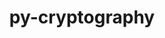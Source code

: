 ---
title: "py-cryptography"
layout: cache
categories: [package, develop]
meta: {"versions": ["38.0.1", "40.0.2", "41.0.3"], "compilers": ["gcc@=11.1.0", "gcc@=11.4.0", "gcc@=7.5.0", "gcc@=9.4.0", "oneapi@=2023.2.0", "oneapi@=2023.2.1"], "oss": ["ubuntu18.04", "ubuntu20.04"], "platforms": ["linux"], "targets": ["aarch64", "neoverse_v1", "ppc64le", "x86_64", "x86_64_v3"], "stacks": ["e4s", "e4s-arm", "e4s-neoverse_v1", "e4s-oneapi", "e4s-power", "radiuss", "root"], "num_specs": 78, "num_specs_by_stack": {"radiuss": 17, "root": 78, "e4s-arm": 8, "e4s-neoverse_v1": 8, "e4s-power": 15, "e4s-oneapi": 15, "e4s": 15}}
spec_details: [{"hash": "hoj272ru2uce2cqu2ikihpxgs2yoabji", "compiler": "gcc@=7.5.0", "versions": ["41.0.3"], "os": "ubuntu18.04", "platform": "linux", "target": "x86_64_v3", "variants": ["build_system=python_pip"], "stacks": ["radiuss", "root"], "size": "-", "tarball": "https://binaries.spack.io/develop/build_cache/linux-ubuntu18.04-x86_64_v3/gcc-7.5.0/py-cryptography-41.0.3/linux-ubuntu18.04-x86_64_v3-gcc-7.5.0-py-cryptography-41.0.3-hoj272ru2uce2cqu2ikihpxgs2yoabji.spack"}, {"hash": "cjicmzlclgjcrwsdt52fyjchfl25tl7q", "compiler": "gcc@=7.5.0", "versions": ["41.0.3"], "os": "ubuntu18.04", "platform": "linux", "target": "x86_64_v3", "variants": ["build_system=python_pip"], "stacks": ["radiuss", "root"], "size": "-", "tarball": "https://binaries.spack.io/develop/build_cache/linux-ubuntu18.04-x86_64_v3/gcc-7.5.0/py-cryptography-41.0.3/linux-ubuntu18.04-x86_64_v3-gcc-7.5.0-py-cryptography-41.0.3-cjicmzlclgjcrwsdt52fyjchfl25tl7q.spack"}, {"hash": "zqjmxld4u7uweewruucuf36nucl2k2rv", "compiler": "gcc@=7.5.0", "versions": ["41.0.3"], "os": "ubuntu18.04", "platform": "linux", "target": "x86_64_v3", "variants": ["build_system=python_pip"], "stacks": ["radiuss", "root"], "size": "-", "tarball": "https://binaries.spack.io/develop/build_cache/linux-ubuntu18.04-x86_64_v3/gcc-7.5.0/py-cryptography-41.0.3/linux-ubuntu18.04-x86_64_v3-gcc-7.5.0-py-cryptography-41.0.3-zqjmxld4u7uweewruucuf36nucl2k2rv.spack"}, {"hash": "lvm5ppinos5jvqtoskmt2hlvyf5cueho", "compiler": "gcc@=7.5.0", "versions": ["41.0.3"], "os": "ubuntu18.04", "platform": "linux", "target": "x86_64_v3", "variants": ["build_system=python_pip"], "stacks": ["radiuss", "root"], "size": "-", "tarball": "https://binaries.spack.io/develop/build_cache/linux-ubuntu18.04-x86_64_v3/gcc-7.5.0/py-cryptography-41.0.3/linux-ubuntu18.04-x86_64_v3-gcc-7.5.0-py-cryptography-41.0.3-lvm5ppinos5jvqtoskmt2hlvyf5cueho.spack"}, {"hash": "5th53qregh2ps4ychpsbcds5kkpdoo2r", "compiler": "gcc@=7.5.0", "versions": ["41.0.3"], "os": "ubuntu18.04", "platform": "linux", "target": "x86_64_v3", "variants": ["build_system=python_pip"], "stacks": ["radiuss", "root"], "size": "-", "tarball": "https://binaries.spack.io/develop/build_cache/linux-ubuntu18.04-x86_64_v3/gcc-7.5.0/py-cryptography-41.0.3/linux-ubuntu18.04-x86_64_v3-gcc-7.5.0-py-cryptography-41.0.3-5th53qregh2ps4ychpsbcds5kkpdoo2r.spack"}, {"hash": "wocc4632eipb4on4rql4qqlvaktmtl4g", "compiler": "gcc@=7.5.0", "versions": ["41.0.3"], "os": "ubuntu18.04", "platform": "linux", "target": "x86_64_v3", "variants": ["build_system=python_pip"], "stacks": ["radiuss", "root"], "size": "-", "tarball": "https://binaries.spack.io/develop/build_cache/linux-ubuntu18.04-x86_64_v3/gcc-7.5.0/py-cryptography-41.0.3/linux-ubuntu18.04-x86_64_v3-gcc-7.5.0-py-cryptography-41.0.3-wocc4632eipb4on4rql4qqlvaktmtl4g.spack"}, {"hash": "gbzde3yi53eifwskh46fs7vtr7bbv3jv", "compiler": "gcc@=7.5.0", "versions": ["41.0.3"], "os": "ubuntu18.04", "platform": "linux", "target": "x86_64_v3", "variants": ["build_system=python_pip"], "stacks": ["radiuss", "root"], "size": "-", "tarball": "https://binaries.spack.io/develop/build_cache/linux-ubuntu18.04-x86_64_v3/gcc-7.5.0/py-cryptography-41.0.3/linux-ubuntu18.04-x86_64_v3-gcc-7.5.0-py-cryptography-41.0.3-gbzde3yi53eifwskh46fs7vtr7bbv3jv.spack"}, {"hash": "kdbrjjbzw3e7xzokyoys6s66k4bwt4xg", "compiler": "gcc@=7.5.0", "versions": ["41.0.3"], "os": "ubuntu18.04", "platform": "linux", "target": "x86_64_v3", "variants": ["build_system=python_pip"], "stacks": ["radiuss", "root"], "size": "-", "tarball": "https://binaries.spack.io/develop/build_cache/linux-ubuntu18.04-x86_64_v3/gcc-7.5.0/py-cryptography-41.0.3/linux-ubuntu18.04-x86_64_v3-gcc-7.5.0-py-cryptography-41.0.3-kdbrjjbzw3e7xzokyoys6s66k4bwt4xg.spack"}, {"hash": "z5n7xjxv2hmidzutylualczpawxqbp52", "compiler": "gcc@=7.5.0", "versions": ["41.0.3"], "os": "ubuntu18.04", "platform": "linux", "target": "x86_64_v3", "variants": ["build_system=python_pip"], "stacks": ["radiuss", "root"], "size": "-", "tarball": "https://binaries.spack.io/develop/build_cache/linux-ubuntu18.04-x86_64_v3/gcc-7.5.0/py-cryptography-41.0.3/linux-ubuntu18.04-x86_64_v3-gcc-7.5.0-py-cryptography-41.0.3-z5n7xjxv2hmidzutylualczpawxqbp52.spack"}, {"hash": "fb2vuaofkr7zjpxhlz6wujqcps2acvfo", "compiler": "gcc@=7.5.0", "versions": ["41.0.3"], "os": "ubuntu18.04", "platform": "linux", "target": "x86_64_v3", "variants": ["build_system=python_pip"], "stacks": ["radiuss", "root"], "size": "-", "tarball": "https://binaries.spack.io/develop/build_cache/linux-ubuntu18.04-x86_64_v3/gcc-7.5.0/py-cryptography-41.0.3/linux-ubuntu18.04-x86_64_v3-gcc-7.5.0-py-cryptography-41.0.3-fb2vuaofkr7zjpxhlz6wujqcps2acvfo.spack"}, {"hash": "gw5emocsrrtmsl35sveq24633elg7woi", "compiler": "gcc@=7.5.0", "versions": ["41.0.3"], "os": "ubuntu18.04", "platform": "linux", "target": "x86_64_v3", "variants": ["build_system=python_pip"], "stacks": ["radiuss", "root"], "size": "-", "tarball": "https://binaries.spack.io/develop/build_cache/linux-ubuntu18.04-x86_64_v3/gcc-7.5.0/py-cryptography-41.0.3/linux-ubuntu18.04-x86_64_v3-gcc-7.5.0-py-cryptography-41.0.3-gw5emocsrrtmsl35sveq24633elg7woi.spack"}, {"hash": "4pgoqdiswfjilhzpn65rar6kz4wl7c7v", "compiler": "gcc@=7.5.0", "versions": ["41.0.3"], "os": "ubuntu18.04", "platform": "linux", "target": "x86_64_v3", "variants": ["build_system=python_pip"], "stacks": ["radiuss", "root"], "size": "-", "tarball": "https://binaries.spack.io/develop/build_cache/linux-ubuntu18.04-x86_64_v3/gcc-7.5.0/py-cryptography-41.0.3/linux-ubuntu18.04-x86_64_v3-gcc-7.5.0-py-cryptography-41.0.3-4pgoqdiswfjilhzpn65rar6kz4wl7c7v.spack"}, {"hash": "k2pzbxtjf3sgiez3x4cvd7ptbczmcmx3", "compiler": "gcc@=7.5.0", "versions": ["41.0.3"], "os": "ubuntu18.04", "platform": "linux", "target": "x86_64_v3", "variants": ["build_system=python_pip"], "stacks": ["radiuss", "root"], "size": "-", "tarball": "https://binaries.spack.io/develop/build_cache/linux-ubuntu18.04-x86_64_v3/gcc-7.5.0/py-cryptography-41.0.3/linux-ubuntu18.04-x86_64_v3-gcc-7.5.0-py-cryptography-41.0.3-k2pzbxtjf3sgiez3x4cvd7ptbczmcmx3.spack"}, {"hash": "z425gnevducwarsaqg5nhcv7ylnrd577", "compiler": "gcc@=7.5.0", "versions": ["41.0.3"], "os": "ubuntu18.04", "platform": "linux", "target": "x86_64_v3", "variants": ["build_system=python_pip"], "stacks": ["radiuss", "root"], "size": "-", "tarball": "https://binaries.spack.io/develop/build_cache/linux-ubuntu18.04-x86_64_v3/gcc-7.5.0/py-cryptography-41.0.3/linux-ubuntu18.04-x86_64_v3-gcc-7.5.0-py-cryptography-41.0.3-z425gnevducwarsaqg5nhcv7ylnrd577.spack"}, {"hash": "tzhv6n2jhauam43v7ihaljf7qgvjwu5t", "compiler": "gcc@=7.5.0", "versions": ["40.0.2"], "os": "ubuntu18.04", "platform": "linux", "target": "x86_64_v3", "variants": ["build_system=python_pip"], "stacks": ["radiuss", "root"], "size": "-", "tarball": "https://binaries.spack.io/develop/build_cache/linux-ubuntu18.04-x86_64_v3/gcc-7.5.0/py-cryptography-40.0.2/linux-ubuntu18.04-x86_64_v3-gcc-7.5.0-py-cryptography-40.0.2-tzhv6n2jhauam43v7ihaljf7qgvjwu5t.spack"}, {"hash": "oh3iysnzlda3byandfsnzpirfi6vjfb6", "compiler": "gcc@=7.5.0", "versions": ["41.0.3"], "os": "ubuntu18.04", "platform": "linux", "target": "x86_64_v3", "variants": ["build_system=python_pip"], "stacks": ["radiuss", "root"], "size": "-", "tarball": "https://binaries.spack.io/develop/build_cache/linux-ubuntu18.04-x86_64_v3/gcc-7.5.0/py-cryptography-41.0.3/linux-ubuntu18.04-x86_64_v3-gcc-7.5.0-py-cryptography-41.0.3-oh3iysnzlda3byandfsnzpirfi6vjfb6.spack"}, {"hash": "pqcgfzqgtl3rlyhqgds5a3jeugfhapkd", "compiler": "gcc@=7.5.0", "versions": ["41.0.3"], "os": "ubuntu18.04", "platform": "linux", "target": "x86_64_v3", "variants": ["build_system=python_pip"], "stacks": ["radiuss", "root"], "size": "-", "tarball": "https://binaries.spack.io/develop/build_cache/linux-ubuntu18.04-x86_64_v3/gcc-7.5.0/py-cryptography-41.0.3/linux-ubuntu18.04-x86_64_v3-gcc-7.5.0-py-cryptography-41.0.3-pqcgfzqgtl3rlyhqgds5a3jeugfhapkd.spack"}, {"hash": "tbs2runpfiibhpssjj3ecsdjh3qx3bfd", "compiler": "gcc@=11.4.0", "versions": ["40.0.2"], "os": "ubuntu20.04", "platform": "linux", "target": "aarch64", "variants": ["build_system=python_pip"], "stacks": ["root", "e4s-arm"], "size": "-", "tarball": "https://binaries.spack.io/develop/build_cache/linux-ubuntu20.04-aarch64/gcc-11.4.0/py-cryptography-40.0.2/linux-ubuntu20.04-aarch64-gcc-11.4.0-py-cryptography-40.0.2-tbs2runpfiibhpssjj3ecsdjh3qx3bfd.spack"}, {"hash": "2y236qxrgv26bb3lpjihsfsugohzbyn5", "compiler": "gcc@=11.4.0", "versions": ["41.0.3"], "os": "ubuntu20.04", "platform": "linux", "target": "aarch64", "variants": ["build_system=python_pip"], "stacks": ["root", "e4s-arm"], "size": "-", "tarball": "https://binaries.spack.io/develop/build_cache/linux-ubuntu20.04-aarch64/gcc-11.4.0/py-cryptography-41.0.3/linux-ubuntu20.04-aarch64-gcc-11.4.0-py-cryptography-41.0.3-2y236qxrgv26bb3lpjihsfsugohzbyn5.spack"}, {"hash": "mmur62dp7yi2nweuslamh26jz3uqxkcn", "compiler": "gcc@=11.4.0", "versions": ["41.0.3"], "os": "ubuntu20.04", "platform": "linux", "target": "aarch64", "variants": ["build_system=python_pip"], "stacks": ["root", "e4s-arm"], "size": "-", "tarball": "https://binaries.spack.io/develop/build_cache/linux-ubuntu20.04-aarch64/gcc-11.4.0/py-cryptography-41.0.3/linux-ubuntu20.04-aarch64-gcc-11.4.0-py-cryptography-41.0.3-mmur62dp7yi2nweuslamh26jz3uqxkcn.spack"}, {"hash": "y3o2lxlw27kixjutig6liatpcl6mivqw", "compiler": "gcc@=11.4.0", "versions": ["41.0.3"], "os": "ubuntu20.04", "platform": "linux", "target": "aarch64", "variants": ["build_system=python_pip"], "stacks": ["root", "e4s-arm"], "size": "-", "tarball": "https://binaries.spack.io/develop/build_cache/linux-ubuntu20.04-aarch64/gcc-11.4.0/py-cryptography-41.0.3/linux-ubuntu20.04-aarch64-gcc-11.4.0-py-cryptography-41.0.3-y3o2lxlw27kixjutig6liatpcl6mivqw.spack"}, {"hash": "i3y2gg6o6sekfoduqxontbmauqdyftsb", "compiler": "gcc@=11.4.0", "versions": ["41.0.3"], "os": "ubuntu20.04", "platform": "linux", "target": "aarch64", "variants": ["build_system=python_pip"], "stacks": ["root", "e4s-arm"], "size": "-", "tarball": "https://binaries.spack.io/develop/build_cache/linux-ubuntu20.04-aarch64/gcc-11.4.0/py-cryptography-41.0.3/linux-ubuntu20.04-aarch64-gcc-11.4.0-py-cryptography-41.0.3-i3y2gg6o6sekfoduqxontbmauqdyftsb.spack"}, {"hash": "u3kstgcsioekzoo2dszs5qidzhy3lqvt", "compiler": "gcc@=11.4.0", "versions": ["41.0.3"], "os": "ubuntu20.04", "platform": "linux", "target": "aarch64", "variants": ["build_system=python_pip"], "stacks": ["root", "e4s-arm"], "size": "-", "tarball": "https://binaries.spack.io/develop/build_cache/linux-ubuntu20.04-aarch64/gcc-11.4.0/py-cryptography-41.0.3/linux-ubuntu20.04-aarch64-gcc-11.4.0-py-cryptography-41.0.3-u3kstgcsioekzoo2dszs5qidzhy3lqvt.spack"}, {"hash": "l3k4oreg3vjfeutc4pkej2xsesmxfucx", "compiler": "gcc@=11.4.0", "versions": ["41.0.3"], "os": "ubuntu20.04", "platform": "linux", "target": "aarch64", "variants": ["build_system=python_pip"], "stacks": ["root", "e4s-arm"], "size": "-", "tarball": "https://binaries.spack.io/develop/build_cache/linux-ubuntu20.04-aarch64/gcc-11.4.0/py-cryptography-41.0.3/linux-ubuntu20.04-aarch64-gcc-11.4.0-py-cryptography-41.0.3-l3k4oreg3vjfeutc4pkej2xsesmxfucx.spack"}, {"hash": "cdyzbjyo5aovnocq5uj5ffpy2ue7cwwh", "compiler": "gcc@=11.4.0", "versions": ["41.0.3"], "os": "ubuntu20.04", "platform": "linux", "target": "aarch64", "variants": ["build_system=python_pip"], "stacks": ["root", "e4s-arm"], "size": "-", "tarball": "https://binaries.spack.io/develop/build_cache/linux-ubuntu20.04-aarch64/gcc-11.4.0/py-cryptography-41.0.3/linux-ubuntu20.04-aarch64-gcc-11.4.0-py-cryptography-41.0.3-cdyzbjyo5aovnocq5uj5ffpy2ue7cwwh.spack"}, {"hash": "dtiabveva6zmbuvgcosefiat6ihh3tqx", "compiler": "gcc@=11.4.0", "versions": ["41.0.3"], "os": "ubuntu20.04", "platform": "linux", "target": "neoverse_v1", "variants": ["build_system=python_pip"], "stacks": ["e4s-neoverse_v1", "root"], "size": "-", "tarball": "https://binaries.spack.io/develop/build_cache/linux-ubuntu20.04-neoverse_v1/gcc-11.4.0/py-cryptography-41.0.3/linux-ubuntu20.04-neoverse_v1-gcc-11.4.0-py-cryptography-41.0.3-dtiabveva6zmbuvgcosefiat6ihh3tqx.spack"}, {"hash": "sapde3vyd2rwtsm3tgtz3cp67t53ecp3", "compiler": "gcc@=11.4.0", "versions": ["41.0.3"], "os": "ubuntu20.04", "platform": "linux", "target": "neoverse_v1", "variants": ["build_system=python_pip"], "stacks": ["e4s-neoverse_v1", "root"], "size": "-", "tarball": "https://binaries.spack.io/develop/build_cache/linux-ubuntu20.04-neoverse_v1/gcc-11.4.0/py-cryptography-41.0.3/linux-ubuntu20.04-neoverse_v1-gcc-11.4.0-py-cryptography-41.0.3-sapde3vyd2rwtsm3tgtz3cp67t53ecp3.spack"}, {"hash": "qvjv6g4sxtpmqd5d7pveqbcn5leujtuk", "compiler": "gcc@=11.4.0", "versions": ["41.0.3"], "os": "ubuntu20.04", "platform": "linux", "target": "neoverse_v1", "variants": ["build_system=python_pip"], "stacks": ["e4s-neoverse_v1", "root"], "size": "-", "tarball": "https://binaries.spack.io/develop/build_cache/linux-ubuntu20.04-neoverse_v1/gcc-11.4.0/py-cryptography-41.0.3/linux-ubuntu20.04-neoverse_v1-gcc-11.4.0-py-cryptography-41.0.3-qvjv6g4sxtpmqd5d7pveqbcn5leujtuk.spack"}, {"hash": "rupmxezwivorlusmxau7f6s7r6etpque", "compiler": "gcc@=11.4.0", "versions": ["41.0.3"], "os": "ubuntu20.04", "platform": "linux", "target": "neoverse_v1", "variants": ["build_system=python_pip"], "stacks": ["e4s-neoverse_v1", "root"], "size": "-", "tarball": "https://binaries.spack.io/develop/build_cache/linux-ubuntu20.04-neoverse_v1/gcc-11.4.0/py-cryptography-41.0.3/linux-ubuntu20.04-neoverse_v1-gcc-11.4.0-py-cryptography-41.0.3-rupmxezwivorlusmxau7f6s7r6etpque.spack"}, {"hash": "lyrxrtmfwhwrclq7tdzguln6ruiimv4w", "compiler": "gcc@=11.4.0", "versions": ["41.0.3"], "os": "ubuntu20.04", "platform": "linux", "target": "neoverse_v1", "variants": ["build_system=python_pip"], "stacks": ["e4s-neoverse_v1", "root"], "size": "-", "tarball": "https://binaries.spack.io/develop/build_cache/linux-ubuntu20.04-neoverse_v1/gcc-11.4.0/py-cryptography-41.0.3/linux-ubuntu20.04-neoverse_v1-gcc-11.4.0-py-cryptography-41.0.3-lyrxrtmfwhwrclq7tdzguln6ruiimv4w.spack"}, {"hash": "saesq2qyvyek3op6ht4swu4bsci32hbs", "compiler": "gcc@=11.4.0", "versions": ["41.0.3"], "os": "ubuntu20.04", "platform": "linux", "target": "neoverse_v1", "variants": ["build_system=python_pip"], "stacks": ["e4s-neoverse_v1", "root"], "size": "-", "tarball": "https://binaries.spack.io/develop/build_cache/linux-ubuntu20.04-neoverse_v1/gcc-11.4.0/py-cryptography-41.0.3/linux-ubuntu20.04-neoverse_v1-gcc-11.4.0-py-cryptography-41.0.3-saesq2qyvyek3op6ht4swu4bsci32hbs.spack"}, {"hash": "zkpfkpbz3yvjrbvomgxpm7ellnmvwyzg", "compiler": "gcc@=11.4.0", "versions": ["41.0.3"], "os": "ubuntu20.04", "platform": "linux", "target": "neoverse_v1", "variants": ["build_system=python_pip"], "stacks": ["e4s-neoverse_v1", "root"], "size": "-", "tarball": "https://binaries.spack.io/develop/build_cache/linux-ubuntu20.04-neoverse_v1/gcc-11.4.0/py-cryptography-41.0.3/linux-ubuntu20.04-neoverse_v1-gcc-11.4.0-py-cryptography-41.0.3-zkpfkpbz3yvjrbvomgxpm7ellnmvwyzg.spack"}, {"hash": "hrboqjov55zt6q5h4v42tlxhlvjuv5mu", "compiler": "gcc@=11.4.0", "versions": ["41.0.3"], "os": "ubuntu20.04", "platform": "linux", "target": "neoverse_v1", "variants": ["build_system=python_pip"], "stacks": ["e4s-neoverse_v1", "root"], "size": "-", "tarball": "https://binaries.spack.io/develop/build_cache/linux-ubuntu20.04-neoverse_v1/gcc-11.4.0/py-cryptography-41.0.3/linux-ubuntu20.04-neoverse_v1-gcc-11.4.0-py-cryptography-41.0.3-hrboqjov55zt6q5h4v42tlxhlvjuv5mu.spack"}, {"hash": "esv3xfki2r7eg7bkty55v4s7gvr6wmok", "compiler": "gcc@=11.1.0", "versions": ["40.0.2"], "os": "ubuntu20.04", "platform": "linux", "target": "ppc64le", "variants": ["build_system=python_pip"], "stacks": ["e4s-power", "root"], "size": "-", "tarball": "https://binaries.spack.io/develop/build_cache/linux-ubuntu20.04-ppc64le/gcc-11.1.0/py-cryptography-40.0.2/linux-ubuntu20.04-ppc64le-gcc-11.1.0-py-cryptography-40.0.2-esv3xfki2r7eg7bkty55v4s7gvr6wmok.spack"}, {"hash": "r42e6t4awmnussfvg2cqch3i7duvhdh6", "compiler": "gcc@=9.4.0", "versions": ["41.0.3"], "os": "ubuntu20.04", "platform": "linux", "target": "ppc64le", "variants": ["build_system=python_pip"], "stacks": ["e4s-power", "root"], "size": "-", "tarball": "https://binaries.spack.io/develop/build_cache/linux-ubuntu20.04-ppc64le/gcc-9.4.0/py-cryptography-41.0.3/linux-ubuntu20.04-ppc64le-gcc-9.4.0-py-cryptography-41.0.3-r42e6t4awmnussfvg2cqch3i7duvhdh6.spack"}, {"hash": "qmyshuyg55wgaglexupijiofdcuupshz", "compiler": "gcc@=9.4.0", "versions": ["41.0.3"], "os": "ubuntu20.04", "platform": "linux", "target": "ppc64le", "variants": ["build_system=python_pip"], "stacks": ["e4s-power", "root"], "size": "-", "tarball": "https://binaries.spack.io/develop/build_cache/linux-ubuntu20.04-ppc64le/gcc-9.4.0/py-cryptography-41.0.3/linux-ubuntu20.04-ppc64le-gcc-9.4.0-py-cryptography-41.0.3-qmyshuyg55wgaglexupijiofdcuupshz.spack"}, {"hash": "ky2o6x7r7irnpfra5abazyz7dhyqxtj5", "compiler": "gcc@=9.4.0", "versions": ["41.0.3"], "os": "ubuntu20.04", "platform": "linux", "target": "ppc64le", "variants": ["build_system=python_pip"], "stacks": ["e4s-power", "root"], "size": "-", "tarball": "https://binaries.spack.io/develop/build_cache/linux-ubuntu20.04-ppc64le/gcc-9.4.0/py-cryptography-41.0.3/linux-ubuntu20.04-ppc64le-gcc-9.4.0-py-cryptography-41.0.3-ky2o6x7r7irnpfra5abazyz7dhyqxtj5.spack"}, {"hash": "zflos7yex6x24o4dyt7pdybuwxphiuks", "compiler": "gcc@=9.4.0", "versions": ["41.0.3"], "os": "ubuntu20.04", "platform": "linux", "target": "ppc64le", "variants": ["build_system=python_pip"], "stacks": ["e4s-power", "root"], "size": "-", "tarball": "https://binaries.spack.io/develop/build_cache/linux-ubuntu20.04-ppc64le/gcc-9.4.0/py-cryptography-41.0.3/linux-ubuntu20.04-ppc64le-gcc-9.4.0-py-cryptography-41.0.3-zflos7yex6x24o4dyt7pdybuwxphiuks.spack"}, {"hash": "c2wt27c6sjycc2mqw22mtkmbszxucanj", "compiler": "gcc@=9.4.0", "versions": ["41.0.3"], "os": "ubuntu20.04", "platform": "linux", "target": "ppc64le", "variants": ["build_system=python_pip"], "stacks": ["e4s-power", "root"], "size": "-", "tarball": "https://binaries.spack.io/develop/build_cache/linux-ubuntu20.04-ppc64le/gcc-9.4.0/py-cryptography-41.0.3/linux-ubuntu20.04-ppc64le-gcc-9.4.0-py-cryptography-41.0.3-c2wt27c6sjycc2mqw22mtkmbszxucanj.spack"}, {"hash": "px2kotcjlkmk5i7m5xuoibon752clapf", "compiler": "gcc@=9.4.0", "versions": ["41.0.3"], "os": "ubuntu20.04", "platform": "linux", "target": "ppc64le", "variants": ["build_system=python_pip"], "stacks": ["e4s-power", "root"], "size": "-", "tarball": "https://binaries.spack.io/develop/build_cache/linux-ubuntu20.04-ppc64le/gcc-9.4.0/py-cryptography-41.0.3/linux-ubuntu20.04-ppc64le-gcc-9.4.0-py-cryptography-41.0.3-px2kotcjlkmk5i7m5xuoibon752clapf.spack"}, {"hash": "jogtzgddcuqrazazbwj5bv265qyxtn4s", "compiler": "gcc@=9.4.0", "versions": ["41.0.3"], "os": "ubuntu20.04", "platform": "linux", "target": "ppc64le", "variants": ["build_system=python_pip"], "stacks": ["e4s-power", "root"], "size": "-", "tarball": "https://binaries.spack.io/develop/build_cache/linux-ubuntu20.04-ppc64le/gcc-9.4.0/py-cryptography-41.0.3/linux-ubuntu20.04-ppc64le-gcc-9.4.0-py-cryptography-41.0.3-jogtzgddcuqrazazbwj5bv265qyxtn4s.spack"}, {"hash": "tqaxpgjchq5opiqgsuluyw7gr6d5vf5y", "compiler": "gcc@=9.4.0", "versions": ["41.0.3"], "os": "ubuntu20.04", "platform": "linux", "target": "ppc64le", "variants": ["build_system=python_pip"], "stacks": ["e4s-power", "root"], "size": "-", "tarball": "https://binaries.spack.io/develop/build_cache/linux-ubuntu20.04-ppc64le/gcc-9.4.0/py-cryptography-41.0.3/linux-ubuntu20.04-ppc64le-gcc-9.4.0-py-cryptography-41.0.3-tqaxpgjchq5opiqgsuluyw7gr6d5vf5y.spack"}, {"hash": "e2vyvgdm37aqsgp75g27o23lh2a6kfcm", "compiler": "gcc@=9.4.0", "versions": ["41.0.3"], "os": "ubuntu20.04", "platform": "linux", "target": "ppc64le", "variants": ["build_system=python_pip"], "stacks": ["e4s-power", "root"], "size": "-", "tarball": "https://binaries.spack.io/develop/build_cache/linux-ubuntu20.04-ppc64le/gcc-9.4.0/py-cryptography-41.0.3/linux-ubuntu20.04-ppc64le-gcc-9.4.0-py-cryptography-41.0.3-e2vyvgdm37aqsgp75g27o23lh2a6kfcm.spack"}, {"hash": "5boktdtppagb3byop6bxgxpcszkrfp6i", "compiler": "gcc@=9.4.0", "versions": ["41.0.3"], "os": "ubuntu20.04", "platform": "linux", "target": "ppc64le", "variants": ["build_system=python_pip"], "stacks": ["e4s-power", "root"], "size": "-", "tarball": "https://binaries.spack.io/develop/build_cache/linux-ubuntu20.04-ppc64le/gcc-9.4.0/py-cryptography-41.0.3/linux-ubuntu20.04-ppc64le-gcc-9.4.0-py-cryptography-41.0.3-5boktdtppagb3byop6bxgxpcszkrfp6i.spack"}, {"hash": "aicenvi4egbsbromaa3c5asqlbzuiqhr", "compiler": "gcc@=9.4.0", "versions": ["41.0.3"], "os": "ubuntu20.04", "platform": "linux", "target": "ppc64le", "variants": ["build_system=python_pip"], "stacks": ["e4s-power", "root"], "size": "-", "tarball": "https://binaries.spack.io/develop/build_cache/linux-ubuntu20.04-ppc64le/gcc-9.4.0/py-cryptography-41.0.3/linux-ubuntu20.04-ppc64le-gcc-9.4.0-py-cryptography-41.0.3-aicenvi4egbsbromaa3c5asqlbzuiqhr.spack"}, {"hash": "rzebjsjseq3rxfbipuyyiwq4ap7rxjb4", "compiler": "gcc@=9.4.0", "versions": ["41.0.3"], "os": "ubuntu20.04", "platform": "linux", "target": "ppc64le", "variants": ["build_system=python_pip"], "stacks": ["e4s-power", "root"], "size": "-", "tarball": "https://binaries.spack.io/develop/build_cache/linux-ubuntu20.04-ppc64le/gcc-9.4.0/py-cryptography-41.0.3/linux-ubuntu20.04-ppc64le-gcc-9.4.0-py-cryptography-41.0.3-rzebjsjseq3rxfbipuyyiwq4ap7rxjb4.spack"}, {"hash": "bvzl2gfrsbpsczez2kvzocotv2gfbrdg", "compiler": "gcc@=9.4.0", "versions": ["41.0.3"], "os": "ubuntu20.04", "platform": "linux", "target": "ppc64le", "variants": ["build_system=python_pip"], "stacks": ["e4s-power", "root"], "size": "-", "tarball": "https://binaries.spack.io/develop/build_cache/linux-ubuntu20.04-ppc64le/gcc-9.4.0/py-cryptography-41.0.3/linux-ubuntu20.04-ppc64le-gcc-9.4.0-py-cryptography-41.0.3-bvzl2gfrsbpsczez2kvzocotv2gfbrdg.spack"}, {"hash": "ok5ulep2obvarnz65evonb72ujn4zrdj", "compiler": "gcc@=9.4.0", "versions": ["41.0.3"], "os": "ubuntu20.04", "platform": "linux", "target": "ppc64le", "variants": ["build_system=python_pip"], "stacks": ["e4s-power", "root"], "size": "-", "tarball": "https://binaries.spack.io/develop/build_cache/linux-ubuntu20.04-ppc64le/gcc-9.4.0/py-cryptography-41.0.3/linux-ubuntu20.04-ppc64le-gcc-9.4.0-py-cryptography-41.0.3-ok5ulep2obvarnz65evonb72ujn4zrdj.spack"}, {"hash": "pnsfsenshdum5uhedzf2razzhafdlkos", "compiler": "oneapi@=2023.2.0", "versions": ["38.0.1"], "os": "ubuntu20.04", "platform": "linux", "target": "x86_64", "variants": ["build_system=python_pip"], "stacks": ["e4s-oneapi", "root"], "size": "-", "tarball": "https://binaries.spack.io/develop/build_cache/linux-ubuntu20.04-x86_64/oneapi-2023.2.0/py-cryptography-38.0.1/linux-ubuntu20.04-x86_64-oneapi-2023.2.0-py-cryptography-38.0.1-pnsfsenshdum5uhedzf2razzhafdlkos.spack"}, {"hash": "rr7tncomff2vbwwuif7cv44okkdwu7rd", "compiler": "gcc@=11.1.0", "versions": ["40.0.2"], "os": "ubuntu20.04", "platform": "linux", "target": "x86_64_v3", "variants": ["build_system=python_pip"], "stacks": ["e4s", "root"], "size": "-", "tarball": "https://binaries.spack.io/develop/build_cache/linux-ubuntu20.04-x86_64_v3/gcc-11.1.0/py-cryptography-40.0.2/linux-ubuntu20.04-x86_64_v3-gcc-11.1.0-py-cryptography-40.0.2-rr7tncomff2vbwwuif7cv44okkdwu7rd.spack"}, {"hash": "e3d35bv4quztwkd3pmxffzo7lnfwppr7", "compiler": "gcc@=11.4.0", "versions": ["41.0.3"], "os": "ubuntu20.04", "platform": "linux", "target": "x86_64_v3", "variants": ["build_system=python_pip"], "stacks": ["e4s", "root"], "size": "-", "tarball": "https://binaries.spack.io/develop/build_cache/linux-ubuntu20.04-x86_64_v3/gcc-11.4.0/py-cryptography-41.0.3/linux-ubuntu20.04-x86_64_v3-gcc-11.4.0-py-cryptography-41.0.3-e3d35bv4quztwkd3pmxffzo7lnfwppr7.spack"}, {"hash": "zcyfa3w3z4rxg4ie6rdvc2j5ckaxeuta", "compiler": "gcc@=11.4.0", "versions": ["41.0.3"], "os": "ubuntu20.04", "platform": "linux", "target": "x86_64_v3", "variants": ["build_system=python_pip"], "stacks": ["e4s", "root"], "size": "-", "tarball": "https://binaries.spack.io/develop/build_cache/linux-ubuntu20.04-x86_64_v3/gcc-11.4.0/py-cryptography-41.0.3/linux-ubuntu20.04-x86_64_v3-gcc-11.4.0-py-cryptography-41.0.3-zcyfa3w3z4rxg4ie6rdvc2j5ckaxeuta.spack"}, {"hash": "g5tcya5q7wvsnlm23tuqmbcekfemsyic", "compiler": "gcc@=11.4.0", "versions": ["41.0.3"], "os": "ubuntu20.04", "platform": "linux", "target": "x86_64_v3", "variants": ["build_system=python_pip"], "stacks": ["e4s", "root"], "size": "-", "tarball": "https://binaries.spack.io/develop/build_cache/linux-ubuntu20.04-x86_64_v3/gcc-11.4.0/py-cryptography-41.0.3/linux-ubuntu20.04-x86_64_v3-gcc-11.4.0-py-cryptography-41.0.3-g5tcya5q7wvsnlm23tuqmbcekfemsyic.spack"}, {"hash": "axysizgiq3a7fuclsr7xxvyqyllyma3b", "compiler": "gcc@=11.4.0", "versions": ["41.0.3"], "os": "ubuntu20.04", "platform": "linux", "target": "x86_64_v3", "variants": ["build_system=python_pip"], "stacks": ["e4s", "root"], "size": "-", "tarball": "https://binaries.spack.io/develop/build_cache/linux-ubuntu20.04-x86_64_v3/gcc-11.4.0/py-cryptography-41.0.3/linux-ubuntu20.04-x86_64_v3-gcc-11.4.0-py-cryptography-41.0.3-axysizgiq3a7fuclsr7xxvyqyllyma3b.spack"}, {"hash": "quiexmtyu2spqoqlb7lmvtsfsye6ekhi", "compiler": "gcc@=11.4.0", "versions": ["41.0.3"], "os": "ubuntu20.04", "platform": "linux", "target": "x86_64_v3", "variants": ["build_system=python_pip"], "stacks": ["e4s", "root"], "size": "-", "tarball": "https://binaries.spack.io/develop/build_cache/linux-ubuntu20.04-x86_64_v3/gcc-11.4.0/py-cryptography-41.0.3/linux-ubuntu20.04-x86_64_v3-gcc-11.4.0-py-cryptography-41.0.3-quiexmtyu2spqoqlb7lmvtsfsye6ekhi.spack"}, {"hash": "mojm2gc5qavgchghguulbw3vfhr5acw2", "compiler": "gcc@=11.4.0", "versions": ["41.0.3"], "os": "ubuntu20.04", "platform": "linux", "target": "x86_64_v3", "variants": ["build_system=python_pip"], "stacks": ["e4s", "root"], "size": "-", "tarball": "https://binaries.spack.io/develop/build_cache/linux-ubuntu20.04-x86_64_v3/gcc-11.4.0/py-cryptography-41.0.3/linux-ubuntu20.04-x86_64_v3-gcc-11.4.0-py-cryptography-41.0.3-mojm2gc5qavgchghguulbw3vfhr5acw2.spack"}, {"hash": "7uoivjifclazg457wz4afay5232rn54v", "compiler": "gcc@=11.4.0", "versions": ["41.0.3"], "os": "ubuntu20.04", "platform": "linux", "target": "x86_64_v3", "variants": ["build_system=python_pip"], "stacks": ["e4s", "root"], "size": "-", "tarball": "https://binaries.spack.io/develop/build_cache/linux-ubuntu20.04-x86_64_v3/gcc-11.4.0/py-cryptography-41.0.3/linux-ubuntu20.04-x86_64_v3-gcc-11.4.0-py-cryptography-41.0.3-7uoivjifclazg457wz4afay5232rn54v.spack"}, {"hash": "kyqj2nidgv5kotjfnkbn6tyhllw4simb", "compiler": "gcc@=11.4.0", "versions": ["41.0.3"], "os": "ubuntu20.04", "platform": "linux", "target": "x86_64_v3", "variants": ["build_system=python_pip"], "stacks": ["e4s", "root"], "size": "-", "tarball": "https://binaries.spack.io/develop/build_cache/linux-ubuntu20.04-x86_64_v3/gcc-11.4.0/py-cryptography-41.0.3/linux-ubuntu20.04-x86_64_v3-gcc-11.4.0-py-cryptography-41.0.3-kyqj2nidgv5kotjfnkbn6tyhllw4simb.spack"}, {"hash": "wpgv2qwvhpznabhbxv4rwufh3ien5654", "compiler": "gcc@=11.4.0", "versions": ["41.0.3"], "os": "ubuntu20.04", "platform": "linux", "target": "x86_64_v3", "variants": ["build_system=python_pip"], "stacks": ["e4s", "root"], "size": "-", "tarball": "https://binaries.spack.io/develop/build_cache/linux-ubuntu20.04-x86_64_v3/gcc-11.4.0/py-cryptography-41.0.3/linux-ubuntu20.04-x86_64_v3-gcc-11.4.0-py-cryptography-41.0.3-wpgv2qwvhpznabhbxv4rwufh3ien5654.spack"}, {"hash": "r5r7z76xuc7qxl2dod7bcj2zl5ievy4g", "compiler": "gcc@=11.4.0", "versions": ["41.0.3"], "os": "ubuntu20.04", "platform": "linux", "target": "x86_64_v3", "variants": ["build_system=python_pip"], "stacks": ["e4s", "root"], "size": "-", "tarball": "https://binaries.spack.io/develop/build_cache/linux-ubuntu20.04-x86_64_v3/gcc-11.4.0/py-cryptography-41.0.3/linux-ubuntu20.04-x86_64_v3-gcc-11.4.0-py-cryptography-41.0.3-r5r7z76xuc7qxl2dod7bcj2zl5ievy4g.spack"}, {"hash": "k45ygfysxojwkk4yqr4qkzfmetyfsfri", "compiler": "gcc@=11.4.0", "versions": ["41.0.3"], "os": "ubuntu20.04", "platform": "linux", "target": "x86_64_v3", "variants": ["build_system=python_pip"], "stacks": ["e4s", "root"], "size": "-", "tarball": "https://binaries.spack.io/develop/build_cache/linux-ubuntu20.04-x86_64_v3/gcc-11.4.0/py-cryptography-41.0.3/linux-ubuntu20.04-x86_64_v3-gcc-11.4.0-py-cryptography-41.0.3-k45ygfysxojwkk4yqr4qkzfmetyfsfri.spack"}, {"hash": "inqxfp7yeerht6aeubcdamgbkrd34lpe", "compiler": "gcc@=11.4.0", "versions": ["41.0.3"], "os": "ubuntu20.04", "platform": "linux", "target": "x86_64_v3", "variants": ["build_system=python_pip"], "stacks": ["e4s", "root"], "size": "-", "tarball": "https://binaries.spack.io/develop/build_cache/linux-ubuntu20.04-x86_64_v3/gcc-11.4.0/py-cryptography-41.0.3/linux-ubuntu20.04-x86_64_v3-gcc-11.4.0-py-cryptography-41.0.3-inqxfp7yeerht6aeubcdamgbkrd34lpe.spack"}, {"hash": "ewoi6mm4womjvygoegzoqkwsvv7c3kaa", "compiler": "gcc@=11.4.0", "versions": ["41.0.3"], "os": "ubuntu20.04", "platform": "linux", "target": "x86_64_v3", "variants": ["build_system=python_pip"], "stacks": ["e4s", "root"], "size": "-", "tarball": "https://binaries.spack.io/develop/build_cache/linux-ubuntu20.04-x86_64_v3/gcc-11.4.0/py-cryptography-41.0.3/linux-ubuntu20.04-x86_64_v3-gcc-11.4.0-py-cryptography-41.0.3-ewoi6mm4womjvygoegzoqkwsvv7c3kaa.spack"}, {"hash": "t223oghnrxhrksmmlintta5znkhpr47o", "compiler": "gcc@=11.4.0", "versions": ["41.0.3"], "os": "ubuntu20.04", "platform": "linux", "target": "x86_64_v3", "variants": ["build_system=python_pip"], "stacks": ["e4s", "root"], "size": "-", "tarball": "https://binaries.spack.io/develop/build_cache/linux-ubuntu20.04-x86_64_v3/gcc-11.4.0/py-cryptography-41.0.3/linux-ubuntu20.04-x86_64_v3-gcc-11.4.0-py-cryptography-41.0.3-t223oghnrxhrksmmlintta5znkhpr47o.spack"}, {"hash": "gxfqeairaoa25wglnghn6snvnzhgesg4", "compiler": "oneapi@=2023.2.0", "versions": ["38.0.1"], "os": "ubuntu20.04", "platform": "linux", "target": "x86_64_v3", "variants": ["build_system=python_pip"], "stacks": ["e4s-oneapi", "root"], "size": "-", "tarball": "https://binaries.spack.io/develop/build_cache/linux-ubuntu20.04-x86_64_v3/oneapi-2023.2.0/py-cryptography-38.0.1/linux-ubuntu20.04-x86_64_v3-oneapi-2023.2.0-py-cryptography-38.0.1-gxfqeairaoa25wglnghn6snvnzhgesg4.spack"}, {"hash": "6muuxrwqn5um3ce6olusbvcvetlonptb", "compiler": "oneapi@=2023.2.0", "versions": ["38.0.1"], "os": "ubuntu20.04", "platform": "linux", "target": "x86_64_v3", "variants": ["build_system=python_pip"], "stacks": ["e4s-oneapi", "root"], "size": "-", "tarball": "https://binaries.spack.io/develop/build_cache/linux-ubuntu20.04-x86_64_v3/oneapi-2023.2.0/py-cryptography-38.0.1/linux-ubuntu20.04-x86_64_v3-oneapi-2023.2.0-py-cryptography-38.0.1-6muuxrwqn5um3ce6olusbvcvetlonptb.spack"}, {"hash": "xcrf7wijrbnqfytgvttjdxoj7iwx7zhj", "compiler": "oneapi@=2023.2.1", "versions": ["38.0.1"], "os": "ubuntu20.04", "platform": "linux", "target": "x86_64_v3", "variants": ["build_system=python_pip"], "stacks": ["e4s-oneapi", "root"], "size": "-", "tarball": "https://binaries.spack.io/develop/build_cache/linux-ubuntu20.04-x86_64_v3/oneapi-2023.2.1/py-cryptography-38.0.1/linux-ubuntu20.04-x86_64_v3-oneapi-2023.2.1-py-cryptography-38.0.1-xcrf7wijrbnqfytgvttjdxoj7iwx7zhj.spack"}, {"hash": "vymegzohajlox3m4wiloewd7ir7lqv33", "compiler": "oneapi@=2023.2.1", "versions": ["38.0.1"], "os": "ubuntu20.04", "platform": "linux", "target": "x86_64_v3", "variants": ["build_system=python_pip"], "stacks": ["e4s-oneapi", "root"], "size": "-", "tarball": "https://binaries.spack.io/develop/build_cache/linux-ubuntu20.04-x86_64_v3/oneapi-2023.2.1/py-cryptography-38.0.1/linux-ubuntu20.04-x86_64_v3-oneapi-2023.2.1-py-cryptography-38.0.1-vymegzohajlox3m4wiloewd7ir7lqv33.spack"}, {"hash": "lap3emmvtzpion7dv7k7hfwzlwtk4rzd", "compiler": "oneapi@=2023.2.1", "versions": ["38.0.1"], "os": "ubuntu20.04", "platform": "linux", "target": "x86_64_v3", "variants": ["build_system=python_pip"], "stacks": ["e4s-oneapi", "root"], "size": "-", "tarball": "https://binaries.spack.io/develop/build_cache/linux-ubuntu20.04-x86_64_v3/oneapi-2023.2.1/py-cryptography-38.0.1/linux-ubuntu20.04-x86_64_v3-oneapi-2023.2.1-py-cryptography-38.0.1-lap3emmvtzpion7dv7k7hfwzlwtk4rzd.spack"}, {"hash": "l7cc6viwznvh4azjuq5ebo7rkpcjrqtl", "compiler": "oneapi@=2023.2.1", "versions": ["38.0.1"], "os": "ubuntu20.04", "platform": "linux", "target": "x86_64_v3", "variants": ["build_system=python_pip"], "stacks": ["e4s-oneapi", "root"], "size": "-", "tarball": "https://binaries.spack.io/develop/build_cache/linux-ubuntu20.04-x86_64_v3/oneapi-2023.2.1/py-cryptography-38.0.1/linux-ubuntu20.04-x86_64_v3-oneapi-2023.2.1-py-cryptography-38.0.1-l7cc6viwznvh4azjuq5ebo7rkpcjrqtl.spack"}, {"hash": "4i5yvkvvxtonu5xqkwypi5ue7vzfeeom", "compiler": "oneapi@=2023.2.1", "versions": ["38.0.1"], "os": "ubuntu20.04", "platform": "linux", "target": "x86_64_v3", "variants": ["build_system=python_pip"], "stacks": ["e4s-oneapi", "root"], "size": "-", "tarball": "https://binaries.spack.io/develop/build_cache/linux-ubuntu20.04-x86_64_v3/oneapi-2023.2.1/py-cryptography-38.0.1/linux-ubuntu20.04-x86_64_v3-oneapi-2023.2.1-py-cryptography-38.0.1-4i5yvkvvxtonu5xqkwypi5ue7vzfeeom.spack"}, {"hash": "2zfwrzd5xnvd6w7r745qvysicjji3rw5", "compiler": "oneapi@=2023.2.1", "versions": ["38.0.1"], "os": "ubuntu20.04", "platform": "linux", "target": "x86_64_v3", "variants": ["build_system=python_pip"], "stacks": ["e4s-oneapi", "root"], "size": "-", "tarball": "https://binaries.spack.io/develop/build_cache/linux-ubuntu20.04-x86_64_v3/oneapi-2023.2.1/py-cryptography-38.0.1/linux-ubuntu20.04-x86_64_v3-oneapi-2023.2.1-py-cryptography-38.0.1-2zfwrzd5xnvd6w7r745qvysicjji3rw5.spack"}, {"hash": "ncnfijr2m2r2b7ppaebppffjhizoizot", "compiler": "oneapi@=2023.2.1", "versions": ["38.0.1"], "os": "ubuntu20.04", "platform": "linux", "target": "x86_64_v3", "variants": ["build_system=python_pip"], "stacks": ["e4s-oneapi", "root"], "size": "-", "tarball": "https://binaries.spack.io/develop/build_cache/linux-ubuntu20.04-x86_64_v3/oneapi-2023.2.1/py-cryptography-38.0.1/linux-ubuntu20.04-x86_64_v3-oneapi-2023.2.1-py-cryptography-38.0.1-ncnfijr2m2r2b7ppaebppffjhizoizot.spack"}, {"hash": "5rwdtbwhnpt5radjyg3urqfv3zs5yi5y", "compiler": "oneapi@=2023.2.1", "versions": ["38.0.1"], "os": "ubuntu20.04", "platform": "linux", "target": "x86_64_v3", "variants": ["build_system=python_pip"], "stacks": ["e4s-oneapi", "root"], "size": "-", "tarball": "https://binaries.spack.io/develop/build_cache/linux-ubuntu20.04-x86_64_v3/oneapi-2023.2.1/py-cryptography-38.0.1/linux-ubuntu20.04-x86_64_v3-oneapi-2023.2.1-py-cryptography-38.0.1-5rwdtbwhnpt5radjyg3urqfv3zs5yi5y.spack"}, {"hash": "jiip42gzlepzngyb65vqnrfqwyugy64p", "compiler": "oneapi@=2023.2.1", "versions": ["38.0.1"], "os": "ubuntu20.04", "platform": "linux", "target": "x86_64_v3", "variants": ["build_system=python_pip"], "stacks": ["e4s-oneapi", "root"], "size": "-", "tarball": "https://binaries.spack.io/develop/build_cache/linux-ubuntu20.04-x86_64_v3/oneapi-2023.2.1/py-cryptography-38.0.1/linux-ubuntu20.04-x86_64_v3-oneapi-2023.2.1-py-cryptography-38.0.1-jiip42gzlepzngyb65vqnrfqwyugy64p.spack"}, {"hash": "x33mccfcrld4mj4oxtc2vuef4zfcswet", "compiler": "oneapi@=2023.2.1", "versions": ["38.0.1"], "os": "ubuntu20.04", "platform": "linux", "target": "x86_64_v3", "variants": ["build_system=python_pip"], "stacks": ["e4s-oneapi", "root"], "size": "-", "tarball": "https://binaries.spack.io/develop/build_cache/linux-ubuntu20.04-x86_64_v3/oneapi-2023.2.1/py-cryptography-38.0.1/linux-ubuntu20.04-x86_64_v3-oneapi-2023.2.1-py-cryptography-38.0.1-x33mccfcrld4mj4oxtc2vuef4zfcswet.spack"}, {"hash": "u2fkta2iprqhw5f3sjn33sqqli2gkaoq", "compiler": "oneapi@=2023.2.1", "versions": ["38.0.1"], "os": "ubuntu20.04", "platform": "linux", "target": "x86_64_v3", "variants": ["build_system=python_pip"], "stacks": ["e4s-oneapi", "root"], "size": "-", "tarball": "https://binaries.spack.io/develop/build_cache/linux-ubuntu20.04-x86_64_v3/oneapi-2023.2.1/py-cryptography-38.0.1/linux-ubuntu20.04-x86_64_v3-oneapi-2023.2.1-py-cryptography-38.0.1-u2fkta2iprqhw5f3sjn33sqqli2gkaoq.spack"}, {"hash": "cke6gwjmjfhyetekpr7u5sdeasfqhoqz", "compiler": "oneapi@=2023.2.1", "versions": ["38.0.1"], "os": "ubuntu20.04", "platform": "linux", "target": "x86_64_v3", "variants": ["build_system=python_pip"], "stacks": ["e4s-oneapi", "root"], "size": "-", "tarball": "https://binaries.spack.io/develop/build_cache/linux-ubuntu20.04-x86_64_v3/oneapi-2023.2.1/py-cryptography-38.0.1/linux-ubuntu20.04-x86_64_v3-oneapi-2023.2.1-py-cryptography-38.0.1-cke6gwjmjfhyetekpr7u5sdeasfqhoqz.spack"}]
---